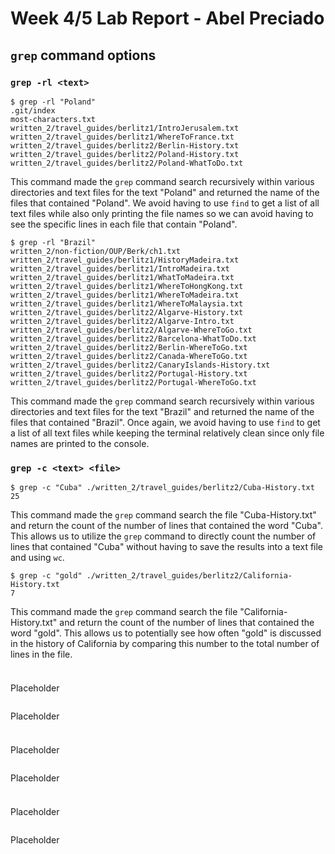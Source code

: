 # Week 4/5 Lab Report - Abel Preciado
## `grep` command options
### `grep -rl <text>`
```
$ grep -rl "Poland"
.git/index
most-characters.txt
written_2/travel_guides/berlitz1/IntroJerusalem.txt
written_2/travel_guides/berlitz1/WhereToFrance.txt
written_2/travel_guides/berlitz2/Berlin-History.txt
written_2/travel_guides/berlitz2/Poland-History.txt
written_2/travel_guides/berlitz2/Poland-WhatToDo.txt
```

This command made the `grep` command search recursively within various directories and text files for the text "Poland" and returned the name of the files that contained "Poland". We avoid having to use `find` to get a list of all text files while also only printing the file names so we can avoid having to see the specific lines in each file that contain "Poland".

```
$ grep -rl "Brazil"
written_2/non-fiction/OUP/Berk/ch1.txt
written_2/travel_guides/berlitz1/HistoryMadeira.txt
written_2/travel_guides/berlitz1/IntroMadeira.txt   
written_2/travel_guides/berlitz1/WhatToMadeira.txt  
written_2/travel_guides/berlitz1/WhereToHongKong.txt
written_2/travel_guides/berlitz1/WhereToMadeira.txt 
written_2/travel_guides/berlitz1/WhereToMalaysia.txt
written_2/travel_guides/berlitz2/Algarve-History.txt   
written_2/travel_guides/berlitz2/Algarve-Intro.txt     
written_2/travel_guides/berlitz2/Algarve-WhereToGo.txt 
written_2/travel_guides/berlitz2/Barcelona-WhatToDo.txt
written_2/travel_guides/berlitz2/Berlin-WhereToGo.txt
written_2/travel_guides/berlitz2/Canada-WhereToGo.txt     
written_2/travel_guides/berlitz2/CanaryIslands-History.txt
written_2/travel_guides/berlitz2/Portugal-History.txt  
written_2/travel_guides/berlitz2/Portugal-WhereToGo.txt
```

This command made the `grep` command search recursively within various directories and text files for the text "Brazil" and returned the name of the files that contained "Brazil". Once again, we avoid having to use `find` to get a list of all text files while keeping the terminal relatively clean since only file names are printed to the console.

### `grep -c <text> <file>`

```
$ grep -c "Cuba" ./written_2/travel_guides/berlitz2/Cuba-History.txt 
25
```

This command made the `grep` command search the file "Cuba-History.txt" and return the count of the number of lines that contained the word "Cuba". This allows us to utilize the `grep` command to directly count the number of lines that contained "Cuba" without having to save the results into a text file and using `wc`.

```
$ grep -c "gold" ./written_2/travel_guides/berlitz2/California-History.txt 
7
```

This command made the `grep` command search the file "California-History.txt" and return the count of the number of lines that contained the word "gold". This allows us to potentially see how often "gold" is discussed in the history of California by comparing this number to the total number of lines in the file.

###

```

```

Placeholder

```

```

Placeholder

###

```

```

Placeholder

```

```

Placeholder

###

```

```

Placeholder

```

```

Placeholder
